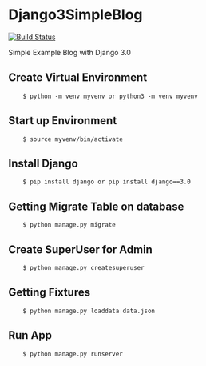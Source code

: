 # Django3SimpleBlog

[![Build Status](https://travis-ci.org/Tony133/Django3SimpleBlog.svg?branch=master)](https://travis-ci.org/Tony133/Django3SimpleBlog)

Simple Example Blog with Django 3.0

## Create Virtual Environment

```
    $ python -m venv myvenv or python3 -m venv myvenv
```

## Start up Environment

```
    $ source myvenv/bin/activate
```

## Install Django

```
    $ pip install django or pip install django==3.0
```

## Getting Migrate Table on database

```
    $ python manage.py migrate
```

## Create SuperUser for Admin

```
    $ python manage.py createsuperuser
```

## Getting Fixtures

```
    $ python manage.py loaddata data.json
```

## Run App

```
    $ python manage.py runserver
```
